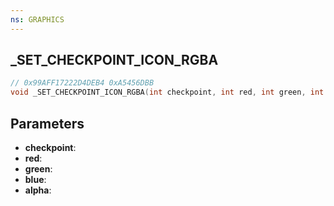 ```yaml
---
ns: GRAPHICS
---
```

## _SET_CHECKPOINT_ICON_RGBA

```c
// 0x99AFF17222D4DEB4 0xA5456DBB
void _SET_CHECKPOINT_ICON_RGBA(int checkpoint, int red, int green, int blue, int alpha);
```

## Parameters
* **checkpoint**:
* **red**:
* **green**:
* **blue**:
* **alpha**:
